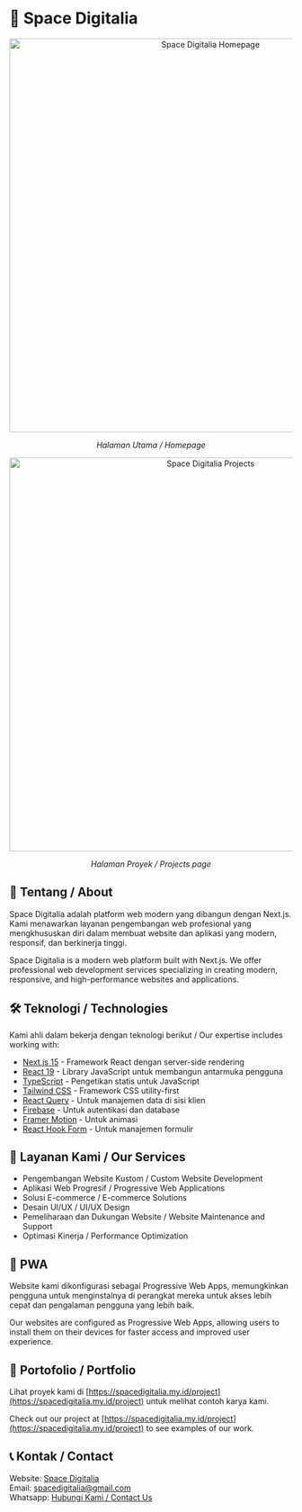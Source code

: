 # 🚀 Space Digitalia

<div align="center">
  <img src="/public/home.png" alt="Space Digitalia Homepage" width="700px" />
  <p><em>Halaman Utama / Homepage</em></p>
  
  <img src="/public/project.png" alt="Space Digitalia Projects" width="700px" />
  <p><em>Halaman Proyek / Projects page</em></p>
</div>

## 📝 Tentang / About

Space Digitalia adalah platform web modern yang dibangun dengan Next.js. Kami menawarkan layanan pengembangan web profesional yang mengkhususkan diri dalam membuat website dan aplikasi yang modern, responsif, dan berkinerja tinggi.

Space Digitalia is a modern web platform built with Next.js. We offer professional web development services specializing in creating modern, responsive, and high-performance websites and applications.

## 🛠️ Teknologi / Technologies

Kami ahli dalam bekerja dengan teknologi berikut / Our expertise includes working with:

- [Next.js 15](https://nextjs.org/) - Framework React dengan server-side rendering
- [React 19](https://react.dev/) - Library JavaScript untuk membangun antarmuka pengguna
- [TypeScript](https://www.typescriptlang.org/) - Pengetikan statis untuk JavaScript
- [Tailwind CSS](https://tailwindcss.com/) - Framework CSS utility-first
- [React Query](https://tanstack.com/query/latest) - Untuk manajemen data di sisi klien
- [Firebase](https://firebase.google.com/) - Untuk autentikasi dan database
- [Framer Motion](https://www.framer.com/motion/) - Untuk animasi
- [React Hook Form](https://react-hook-form.com/) - Untuk manajemen formulir

## 🚀 Layanan Kami / Our Services

- Pengembangan Website Kustom / Custom Website Development
- Aplikasi Web Progresif / Progressive Web Applications
- Solusi E-commerce / E-commerce Solutions
- Desain UI/UX / UI/UX Design
- Pemeliharaan dan Dukungan Website / Website Maintenance and Support
- Optimasi Kinerja / Performance Optimization

## 📱 PWA

Website kami dikonfigurasi sebagai Progressive Web Apps, memungkinkan pengguna untuk menginstalnya di perangkat mereka untuk akses lebih cepat dan pengalaman pengguna yang lebih baik.

Our websites are configured as Progressive Web Apps, allowing users to install them on their devices for faster access and improved user experience.

## 📄 Portofolio / Portfolio

Lihat proyek kami di [https://spacedigitalia.my.id/project](https://spacedigitalia.my.id/project) untuk melihat contoh karya kami.

Check out our project at [https://spacedigitalia.my.id/project](https://spacedigitalia.my.id/project) to see examples of our work.

## 📞 Kontak / Contact

Website: [Space Digitalia](https://spacedigitalia.my.id)  
Email: [spacedigitalia@gmail.com](mailto:spacedigitalia@gmail.com)  
Whatsapp: [Hubungi Kami / Contact Us](https://wa.me/+6281398632939)
